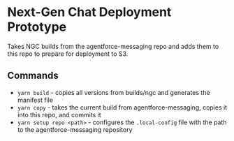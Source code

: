 # Next-Gen Chat Deployment Prototype

Takes NGC builds from the agentforce-messaging repo and adds them to this repo to prepare for deployment to S3.

## Commands

- `yarn build` - copies all versions from builds/ngc and generates the manifest file
- `yarn copy` - takes the current build from agentforce-messaging, copies it into this repo, and commits it
- `yarn setup repo <path>` - configures the `.local-config` file with the path to the agentforce-messaging repository

